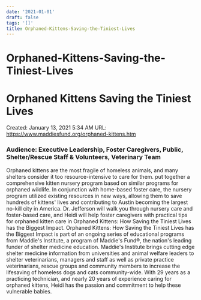 ```yaml
---
date: '2021-01-01'
draft: false
tags: '[]'
title: Orphaned-Kittens-Saving-the-Tiniest-Lives
---
```


# Orphaned-Kittens-Saving-the-Tiniest-Lives

# Orphaned Kittens Saving the Tiniest Lives
Created: January 13, 2021 5:34 AM
URL: https://www.maddiesfund.org/orphaned-kittens.htm
### Audience: Executive Leadership, Foster Caregivers, Public, Shelter/Rescue Staff & Volunteers, Veterinary Team
Orphaned kittens are the most fragile of homeless animals, and many shelters consider it too resource-intensive to care for them.
put together a comprehensive kitten nursery program based on similar programs for orphaned wildlife.
In conjunction with home-based foster care, the nursery program utilized existing resources in new ways, allowing them to save hundreds of kittens' lives and contributing to Austin becoming the largest no-kill city in America.
Dr. Jefferson will walk you through nursery care and foster-based care, and Heidi will help foster caregivers with practical tips for orphaned kitten care in Orphaned Kittens: How Saving the Tiniest Lives has the Biggest Impact.
Orphaned Kittens: How Saving the Tiniest Lives has the Biggest Impact is part of an ongoing series of educational programs from Maddie's Institute, a program of Maddie's Fund®, the nation's leading funder of shelter medicine education.
Maddie's Institute brings cutting edge shelter medicine information from universities and animal welfare leaders to shelter veterinarians, managers and staff as well as private practice veterinarians, rescue groups and community members to increase the lifesaving of homeless dogs and cats community-wide.
With 29 years as a practicing technician, and nearly 20 years of experience caring for orphaned kittens, Heidi has the passion and commitment to help these vulnerable babies.
